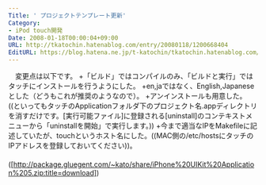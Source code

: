 ```yaml
---
Title: ' プロジェクトテンプレート更新'
Category:
- iPod touch開発
Date: 2008-01-18T00:00:04+09:00
URL: http://tkatochin.hatenablog.com/entry/20080118/1200668404
EditURL: https://blog.hatena.ne.jp/t-katochin/tkatochin.hatenablog.com/atom/entry/6653586347154755037
---
```


　変更点は以下です。
+「ビルド」ではコンパイルのみ、「ビルドと実行」ではタッチにインストールを行うようにした。
+en,jaではなく、English,Japaneseとした（どうもこれが推奨のようなので）。
+アンインストールも用意した。((といってもタッチのApplicationフォルダ下のプロジェクト名.appディレクトリを消すだけです。[実行可能ファイル]に登録される[uninstall]のコンテキストメニューから「uninstallを開始」で実行します。))
+今まで適当なIPをMakefileに記述していたが、touchというホスト名にした。((MAC側の/etc/hostsにタッチのIPアドレスを登録しておいてください))。
　([http://package.gluegent.com/~kato/share/iPhone%20UIKit%20Application%205.zip:title=download])
